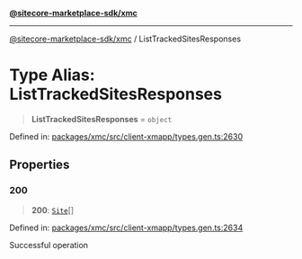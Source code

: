 [**@sitecore-marketplace-sdk/xmc**](../README.md)

***

[@sitecore-marketplace-sdk/xmc](../README.md) / ListTrackedSitesResponses

# Type Alias: ListTrackedSitesResponses

> **ListTrackedSitesResponses** = `object`

Defined in: [packages/xmc/src/client-xmapp/types.gen.ts:2630](https://github.com/Sitecore/sitecore-marketplace-sdk/blob/e87783cce9f115393973a45e109d17b99bf1df7e/packages/xmc/src/client-xmapp/types.gen.ts#L2630)

## Properties

### 200

> **200**: [`Site`](Site.md)[]

Defined in: [packages/xmc/src/client-xmapp/types.gen.ts:2634](https://github.com/Sitecore/sitecore-marketplace-sdk/blob/e87783cce9f115393973a45e109d17b99bf1df7e/packages/xmc/src/client-xmapp/types.gen.ts#L2634)

Successful operation
